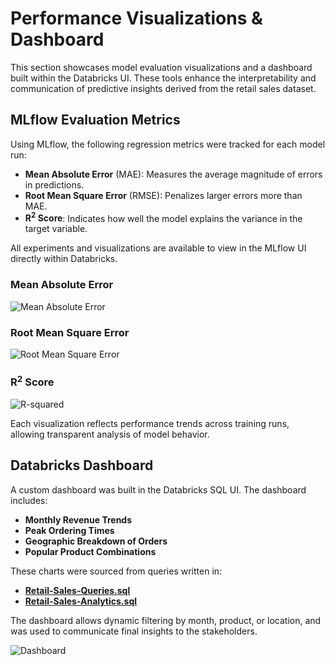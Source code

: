 # Performance Visualizations & Dashboard  
This section showcases model evaluation visualizations and a dashboard built within the Databricks UI. These tools enhance the interpretability and communication of predictive insights derived from the retail sales dataset. 

## MLflow Evaluation Metrics  
Using MLflow, the following regression metrics were tracked for each model run:
- **Mean Absolute Error** (MAE): Measures the average magnitude of errors in predictions.
- **Root Mean Square Error** (RMSE): Penalizes larger errors more than MAE.
- **R<sup>2</sup> Score**: Indicates how well the model explains the variance in the target variable.

All experiments and visualizations are available to view in the MLflow UI directly within Databricks. 

### Mean Absolute Error  
![Mean Absolute Error](MAE.png)

### Root Mean Square Error  
![Root Mean Square Error](RMSE.png)

### R<sup>2</sup> Score  
![R-squared](R-squared.png)

Each visualization reflects performance trends across training runs, allowing transparent analysis of model behavior. 

## Databricks Dashboard  
A custom dashboard was built in the Databricks SQL UI. The dashboard includes:
- **Monthly Revenue Trends**
- **Peak Ordering Times**
- **Geographic Breakdown of Orders**
- **Popular Product Combinations**  

These charts were sourced from queries written in:
- **[Retail-Sales-Queries.sql](../sql/Retail-Sales-Queries.sql)**
- **[Retail-Sales-Analytics.sql](../sql/Retail-Sales-Analytics.sql)**

The dashboard allows dynamic filtering by month, product, or location, and was used to communicate final insights to the stakeholders.  

![Dashboard](Retail-Sales-Databricks-Dashboard.png)
